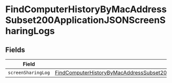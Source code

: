 # FindComputerHistoryByMacAddressSubset200ApplicationJSONScreenSharingLogs


## Fields

| Field                                                                                                                                                                                                           | Type                                                                                                                                                                                                            | Required                                                                                                                                                                                                        | Description                                                                                                                                                                                                     |
| --------------------------------------------------------------------------------------------------------------------------------------------------------------------------------------------------------------- | --------------------------------------------------------------------------------------------------------------------------------------------------------------------------------------------------------------- | --------------------------------------------------------------------------------------------------------------------------------------------------------------------------------------------------------------- | --------------------------------------------------------------------------------------------------------------------------------------------------------------------------------------------------------------- |
| `screenSharingLog`                                                                                                                                                                                              | [FindComputerHistoryByMacAddressSubset200ApplicationJSONScreenSharingLogsScreenSharingLog](../../models/operations/findcomputerhistorybymacaddresssubset200applicationjsonscreensharinglogsscreensharinglog.md) | :heavy_minus_sign:                                                                                                                                                                                              | N/A                                                                                                                                                                                                             |